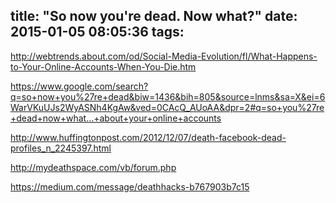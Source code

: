 title: "So now you're dead. Now what?"
date: 2015-01-05 08:05:36
tags:
---


http://webtrends.about.com/od/Social-Media-Evolution/fl/What-Happens-to-Your-Online-Accounts-When-You-Die.htm

https://www.google.com/search?q=so+now+you%27re+dead&biw=1436&bih=805&source=lnms&sa=X&ei=6WarVKuUJs2WyASNh4KgAw&ved=0CAcQ_AUoAA&dpr=2#q=so+you%27re+dead+now+what...+about+your+online+accounts

http://www.huffingtonpost.com/2012/12/07/death-facebook-dead-profiles_n_2245397.html

http://mydeathspace.com/vb/forum.php



https://medium.com/message/deathhacks-b767903b7c15
